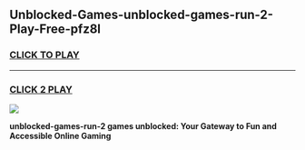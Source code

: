 
## Unblocked-Games-unblocked-games-run-2-Play-Free-pfz8l
<h3>
<a href="https://premium76.site?title=unblocked-games-run-2&ref=22A">CLICK TO PLAY</a></h3>
<hr>

<h3>
<a href="https://premium76.site?title=unblocked-games-run-2&ref=22A">CLICK 2 PLAY</a>
  
</h3>

<a href="https://premium76.site?title=unblocked-games-run-2&ref=22A"><img src="https://clearcache.store/games.png"></a>


**unblocked-games-run-2 games unblocked: Your Gateway to Fun and Accessible Online Gaming**
